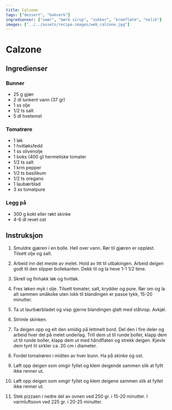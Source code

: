 ```yaml
---
title: Calzone
tags: ["dessert", "bakverk"]
ingredienser: ["smør", "mørk sirup", "sukker", "kremfløte", "nelik"]
images: ["../../assets/recipe-images/web_calzone.jpg"]
---
```


# Calzone

## Ingredienser

### Bunner

- 25 g gjær
- 2 dl lunkent vann (37 gr)
- 1 ss olje
- 1/2 ts salt
- 5 dl hvetemel

### Tomatrøre

- 1 løk
- 1 hvitløksfedd
- 1 ss olivenolje
- 1 boks (400 g) hermetiske tomater
- 1/2 ts salt
- 1 krm pepper
- 1/2 ts basilikum
- 1/2 ts oregano
- 1 laubærblad
- 3 ss tomatpure

### Legg på

- 300 g kokt eller røkt skinke
- 4-6 dl revet ost

## Instruksjon

1. Smuldre gjæren i en bolle. Hell over vann. Rør til gjæren er oppløst. Tilsett olje og salt.

2. Arbeid inn det meste av melet. Hold av litt til utbakingen. Arbeid deigen godt til den slipper bollekanten. Dekk til og la heve 1-1 1/2 time.

3. Skrell og finhakk løk og hvitløk.

4. Fres løken myk i olje. Tilsett tomater, salt, krydder og pure. Rør om og la alt sammen småkoke uten lokk til blandingen er passe tykk, 15-20 minutter.

5. Ta ut laurbærbladet og visp gjerne blandingen glatt med stålvisp. Avkjøl.

6. Strimle skinken.

7. Ta deigen opp og elt den smidig på lettmelt bord. Del den i fire deler og arbeid hver del på melet underlag. Trill dem ut til runde boller, klapp dem ut til runde boller, klapp dem ut med håndflaten og strekk deigen. Kjevle dem tynt til sirkler ca. 20 cm i diameter.

8. Fordel tomatrøren i midten av hver bunn. Ha på skinke og ost.

9. Løft opp deigen som omgir fyllet og klem deigende sammen slik at fyllt ikke renner ut.

10. Løft opp deigen som omgir fyllet og klem deigene sammen slik at fyllet ikke renner ut.

11. Stek pizzaen i nedre del av ovnen ved 250 gr. i 15-20 minutter. I varmluftsovn ved 225 gr. i 20-25 minutter.
